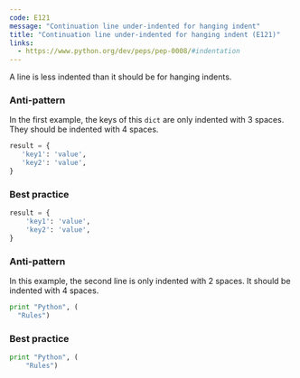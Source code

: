 ```yaml
---
code: E121
message: "Continuation line under-indented for hanging indent"
title: "Continuation line under-indented for hanging indent (E121)"
links:
  - https://www.python.org/dev/peps/pep-0008/#indentation
---
```


A line is less indented than it should be for hanging indents.

### Anti-pattern

In the first example, the keys of this `dict` are only indented with 3 spaces. They should be indented with 4 spaces.

```python
result = {
   'key1': 'value',
   'key2': 'value',
}
```

### Best practice

```python
result = {
    'key1': 'value',
    'key2': 'value',
}
```

### Anti-pattern

In this example, the second line is only indented with 2 spaces. It should be indented with 4 spaces.

```python
print "Python", (
  "Rules")
```

### Best practice

```python
print "Python", (
    "Rules")
```
